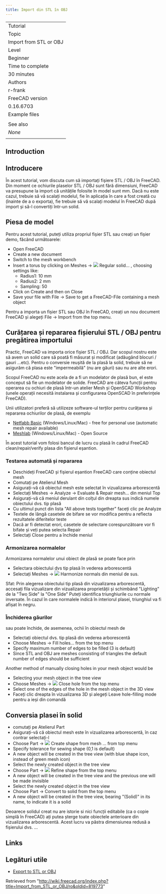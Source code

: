 ```yaml
---
title: Import din STL în OBJ
---
```

|  |
| --- |
| Tutorial |
| Topic |
| Import from STL or OBJ |
| Level |
| Beginner |
| Time to complete |
| 30 minutes |
| Authors |
| r-frank |
| FreeCAD version |
| 0.16.6703 |
| Example files |
|  |
| See also |
| *None* |
|  |

## Introduction

## Introducere

În acest tutorial, vom discuta cum să importați fișiere STL / OBJ în FreeCAD. Din moment ce ochiurile plaselor STL / OBJ sunt fără dimensiuni, FreeCAD va presupune la import că unitățile folosite în model sunt mm. Dacă nu este cazul, trebuie să vă scalați modelul, fie în aplicația în care a fost creată cu (înainte de a o exporta), fie trebuie să vă scalați modelul în FreeCAD după import și să-l convertiți într-un solid.

## Piesa de model

Pentru acest tutorial, puteți utiliza propriul fișier STL sau creați un fișier demo, făcând următoarele:

* Open FreeCAD
* Create a new document
* Switch to the mesh workbench
* Insert a torus by clicking on  Meshes → ![](/images/Mesh_BuildRegularSolid.svg) Regular solid... , choosing settings like:
  + Radius1: 10 mm
  + Radius2: 2 mm
  + Sampling: 50
* Click on  Create and then on  Close
* Save your file with  File →  Save to get a FreeCAD-File containing a mesh object

Pentru a importa un fișier STL sau OBJ în FreeCAD, creați un nou document FreeCAD și alegeți
 File →  Import from the top menu.

## Curățarea și repararea fișierului STL / OBJ pentru pregătirea importului

Practic, FreeCAD va importa orice fișier STL / OBJ.
Dar scopul nostru este să avem un solid care să poată fi măsurat și modificat (adăugând blocuri / gauri ...etc). Pentru o conversie reușită de la plasă la solid, trebuie să ne asigurăm că plasa este "impermeabilă" (nu are găuri) sau nu are alte erori.
  
Scopul FreeCAD nu este acela de a fi un modelator de plasă bun, el este conceput să fie un modelator de solide. FreeCAD are câteva funcții pentru operarea cu ochiuri de plasă într-un atelier Mesh și OpenSCAD Workshop (unele operații necesită instalarea și configurarea OpenSCAD în preferințele FreeCAD).
  
Unii utilizatori preferă să utilizeze software-ul terților pentru curățarea și repararea ochiurilor de plasă, de exemplu

* [Netfabb Basic](http://www.netfabb.com/downloadcenter.php?basic=1) (Windows/Linux/Mac) - free for personal use (automatic mesh repair available)
* [Meshlab](http://meshlab.sourceforge.net/) (Windows/Linux/Mac) - Open Source

În acest tutorial vom folosi bancul de lucru cu plasă în cadrul FreeCAD clean/repair/verify plasa din fișierul eșantion.

### Testarea automată și repararea

* Deschideți FreeCAD și fișierul eșantion FreeCAD care conține obiectul mesh
* Comutați pe Atelierul Mesh
* Asigurați-vă că obiectul mesh este selectat în vizualizarea arborescentă
* Selectați  Meshes →  Analyze →  Evaluate & Repair mesh... din meniul Top
* Asigurați-vă că meniul derulant din colțul din dreapta sus indică numele obiectului dvs. tip plasă
* Cu ultimul punct din lista "All above tests together" faceți clic pe  Analyze
* Textele de lângă casetele de bifare se vor modifica pentru a reflecta rezultatele diferitelor teste
* Dacă ar fi detectat erori, casetele de selectare corespunzătoare vor fi bifate și veți putea selecta  Repair
* Selectați  Close pentru a închide meniul

### Armonizarea normalelor

Armonizarea normalelor unui obiect de plasă se poate face prin

* Selectara obiectului dvs tip plasă în vederea arborescentă
* Selectați  Meshes → ![](/images/Mesh_HarmonizeNormals.png) Harmonize normals din meniul de sus.

Sfat:
Prin alegerea obiectului tip plasă din vizualizarea arborescentă, accesați fila vizualizare din vizualizarea proprietății și schimbând "Lighting" de la
"Two Side" la "One Side" Puteți identifica triunghiurile cu normale inversate.
În cazul în care normalele indică în interiorul plasei, triunghiul va fi afișat în negru.

### Închiderea găurilor

sau poate închide, de asemenea, ochii în obiectul mesh de

* Selectați obiectul dvs. tip plasă din vederea arborescentă
* Choose  Meshes →  Fill holes... from the top menu
* Specify maximum number of edges to be filled (3 is default)
* Since STL and OBJ are meshes consisting of triangles the default number of edges should be sufficient

Another method of manually closing holes in your mesh object would be

* Selecting your mesh object in the tree view
* Choose  Meshes → ![](/images/Mesh_FillInteractiveHole.png) Close hole from the top menu
* Select one of the edges of the hole in the mesh object in the 3D view
* Faceți clic dreapta în vizualizarea 3D și alegeți  Leave hole-filling mode pentru a ieși din comandă

## Conversia plasei în solid

* comutați pe Atelierul Part
* Asigurați-vă că obiectul mesh este în vizualizarea arborescentă, în caz contrar selectați-l
* Choose  Part → ![](/images/Part_ShapeFromMesh.png) Create shape from mesh ... from top menu
* Specify tolerance for sewing shape (0,1 is default)
* A new object will be created in the tree view (with blue shape icon, instead of green mesh icon)
* Select the newly created object in the tree view
* Choose  Part → ![](/images/Part_RefineShape.png) Refine shape from the top menu
* A new object will be created in the tree view and the previous one will be made invisible
* Select the newly created object in the tree view
* Choose  Part →  Convert to solid from the top menu
* A new object will be created in the tree view, bearing "(Solid)" in its name, to indicate it is a solid

Deoarece solidul creat nu are istorie si nici funcții editabile (ca o copie simplă în FreeCAD)
ați putea șterge toate obiectele anterioare din vizualizarea arborescentă.
Acest lucru va păstra dimensiunea redusă a fișierului dvs. ...

## Links

## Legături utile

* [Export to STL or OBJ](/Export_to_STL_or_OBJ "Export to STL or OBJ")

Retrieved from "<http://wiki.freecad.org/index.php?title=Import_from_STL_or_OBJ/ro&oldid=819773>"